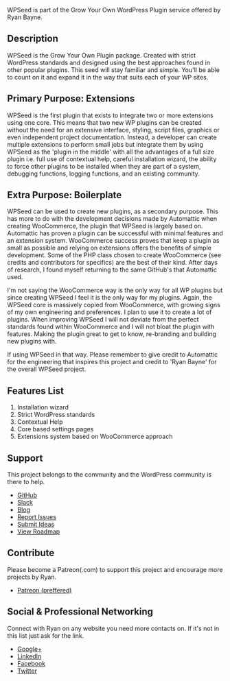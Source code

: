 WPSeed is part of the Grow Your Own WordPress Plugin service offered by Ryan Bayne.
                       
## Description 
                         
WPSeed is the Grow Your Own Plugin package. Created with strict WordPress standards and designed using the best approaches found in other popular plugins. This seed will stay familiar and simple. You'll be able to count on it and expand it in the way that suits each of your WP sites.

## Primary Purpose: Extensions 

WPSeed is the first plugin that exists to integrate two or more extensions using one core. This means that two new WP plugins can be created without the need for an extensive interface, styling, script files, graphics or even independent project documentation. Instead, a developer can create multiple extensions to perform small jobs but integrate them by using WPSeed as the 'plugin in the middle' with all the advantages of a full size plugin i.e. full use of contextual help, careful installation wizard, the ability to force other plugins to be installed when they are part of a system, debugging functions, logging functions, and an existing community. 

## Extra Purpose: Boilerplate

WPSeed can be used to create new plugins, as a secondary purpose. This has more to do with the development decisions made by Automattic when creating WooCommerce, the plugin that WPSeed is largely based on. Automattic has proven a plugin can be successful with minimal features and an extension system. WooCommerce success proves that keep a plugin as small as possible and relying on extensions offers the benefits of simple development. Some of the PHP class chosen to create WooCommerce (see credits and contributors for specifics) are the best of their kind. After days of research, I found myself returning to the same GitHub's that Automattic used. 

I'm not saying the WooCommerce way is the only way for all WP plugins but since creating WPSeed I feel it is the only way for my plugins. Again, the WPSeed core is massively copied from WooCommerce, with growing signs of my own engineering and preferences. I plan to use it to create a lot of plugins. When improving WPSeed I will not deviate from the perfect standards found within WooCommerce and I will not bloat the plugin with features. Making the plugin great to get to know, re-branding and building new plugins with.

If using WPSeed in that way. Please remember to give credit to Automattic for the engineering that inspires this project and credit to 'Ryan Bayne' for the overall WPSeed project. 
 
## Features List 

1. Installation wizard
1. Strict WordPress standards
1. Contextual Help
1. Core based settings pages
1. Extensions system based on WooCommerce approach

## Support 

This project belongs to the community and the WordPress community is there to help. 

- [GitHub](https://github.com/ryanbayne/wpseed)
- [Slack](https://wpseed.slack.com/)
- [Blog](https://pluginseed.wordpress.com/)
- [Report Issues](https://github.com/RyanBayne/WPSeed/issues)
- [Submit Ideas](https://trello.com/b/PEkkYDAJ/wpseed)
- [View Roadmap](https://trello.com/b/PEkkYDAJ/wpseed)
                                                                                          
## Contribute 

Please become a Patreon(.com) to support this project and encourage more projects by Ryan.

* <a href="https://www.patreon.com/ryanbayne" title="">Patreon (preffered)</a>         

## Social & Professional Networking 

Connect with Ryan on any website you need more contacts on. If it's not in this list just ask for the link. 
                                     
- [Google+](https://plus.google.com/u/0/+RyanBayne1)
- [LinkedIn](https://www.linkedin.com/in/ryanrbayne/)
- [Facebook](https://facebook.com/ryanrbayne)
- [Twitter](https://twitter.com/ryanrbayne)
